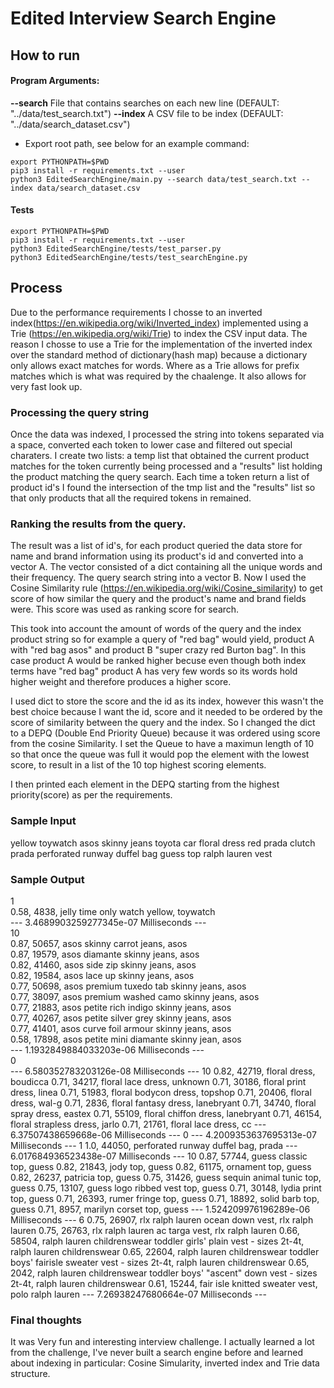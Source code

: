 # Edited Interview Search Engine


## How to run

#### Program Arguments:
**--search** File that contains searches on each new line (DEFAULT: "../data/test_search.txt")
**--index** A CSV file to be index (DEFAULT: "../data/search_dataset.csv")

* Export root path, see below for an example command:

```
export PYTHONPATH=$PWD
pip3 install -r requirements.txt --user
python3 EditedSearchEngine/main.py --search data/test_search.txt --index data/search_dataset.csv
```

#### Tests

```
export PYTHONPATH=$PWD
pip3 install -r requirements.txt --user
python3 EditedSearchEngine/tests/test_parser.py
python3 EditedSearchEngine/tests/test_searchEngine.py

```

## Process

Due to the performance requirements I chosse to an inverted index(https://en.wikipedia.org/wiki/Inverted_index) implemented using a Trie (https://en.wikipedia.org/wiki/Trie) to index the CSV input data. The reason I chosse to use a Trie for the implementation of the inverted index over the standard method of dictionary(hash map) because a dictionary only allows exact matches for words. Where as a Trie allows for prefix matches which is what was required by the chaalenge. It also allows for very fast look up.

### Processing the query string
Once the data was indexed, I processed the string into tokens separated via a space, converted each token to lower case and filtered out special charaters. I create two lists: a temp list that obtained the current product matches for the token currently being processed and a "results" list holding the product matching the query search. Each time a token return a list of product id's I found the intersection of the tmp list and the "results" list so that only products that all the required tokens in remained.


### Ranking the results from the query.

The result was a list of id's, for each product queried the data store for name and brand information using its product's id and converted into a vector A. The vector consisted of a dict containing all the unique words and their frequency. The query search string into a vector B. Now I used the Cosine Similarity rule (https://en.wikipedia.org/wiki/Cosine_similarity) to get score of how similar the query and the product's name and brand fields were. This score was used as ranking score for search.

This took into account the amount of words of the query and the index product string so for example a query of "red bag" would yield, product A with "red bag asos" and product B "super crazy red Burton bag". In this case product A would be ranked higher becuse even though both index terms have "red bag" product A has very few words so its words hold higher weight and therefore produces a higher score.

I used dict to store the score and the id as its index, however this wasn't the best choice because I want the id, score and it needed to be ordered by the score of similarity between the query and the index. So I changed the dict to a DEPQ (Double End Priority Queue) because it was ordered using score from the cosine Similarity. I set the Queue to have a maximun length of 10 so that once the queue was full it would pop the element with the lowest score, to result in a list of the 10 top highest scoring elements.

I then printed each element in the DEPQ starting from the highest priority(score) as per the requirements.

### Sample Input

yellow toywatch
asos skinny jeans
toyota car
floral dress
red prada clutch
prada perforated runway duffel bag
guess top
ralph lauren vest

### Sample Output <br />

1 <br />
0.58, 4838, jelly time only watch yellow, toywatch <br />
--- 3.4689903259277345e-07 Milliseconds --- <br />
10 <br />
0.87, 50657, asos skinny carrot jeans, asos <br />
0.87, 19579, asos diamante skinny jeans, asos <br />
0.82, 41460, asos side zip skinny jeans, asos <br />
0.82, 19584, asos lace up skinny jeans, asos <br />
0.77, 50698, asos premium tuxedo tab skinny jeans, asos <br />
0.77, 38097, asos premium washed camo skinny jeans, asos <br />
0.77, 21883, asos petite rich indigo skinny jeans, asos <br />
0.77, 40267, asos petite silver grey skinny jeans, asos <br />
0.77, 41401, asos curve foil armour skinny jeans, asos <br />
0.58, 17898, asos petite mini diamante skinny jean, asos<br />
--- 1.1932849884033203e-06 Milliseconds --- <br />
0 <br />
--- 6.580352783203126e-08 Milliseconds ---
10
0.82, 42719, floral dress, boudicca
0.71, 34217, floral lace dress, unknown
0.71, 30186, floral print dress, linea
0.71, 51983, floral bodycon dress, topshop
0.71, 20406, floral dress, wal-g
0.71, 2836, floral fantasy dress, lanebryant
0.71, 34740, floral spray dress, eastex
0.71, 55109, floral chiffon dress, lanebryant
0.71, 46154, floral strapless dress, jarlo
0.71, 21761, floral lace dress, cc
--- 6.37507438659668e-06 Milliseconds ---
0
--- 4.2009353637695313e-07 Milliseconds ---
1
1.0, 44050, perforated runway duffel bag, prada
--- 6.017684936523438e-07 Milliseconds ---
10
0.87, 57744, guess classic top, guess
0.82, 21843, jody top, guess
0.82, 61175, ornament top, guess
0.82, 26237, patricia top, guess
0.75, 31426, guess sequin animal tunic top, guess
0.75, 13107, guess logo ribbed vest top, guess
0.71, 30148, lydia print top, guess
0.71, 26393, rumer fringe top, guess
0.71, 18892, solid barb top, guess
0.71, 8957, marilyn corset top, guess
--- 1.524209976196289e-06 Milliseconds ---
6
0.75, 26907, rlx ralph lauren ocean down vest, rlx ralph lauren
0.75, 26763, rlx ralph lauren ac targa vest, rlx ralph lauren
0.66, 58504, ralph lauren childrenswear toddler girls' plain vest - sizes 2t-4t, ralph lauren childrenswear
0.65, 22604, ralph lauren childrenswear toddler boys' fairisle sweater vest - sizes 2t-4t, ralph lauren childrenswear
0.65, 2042, ralph lauren childrenswear toddler boys' "ascent" down vest - sizes 2t-4t, ralph lauren childrenswear
0.61, 15244, fair isle knitted sweater vest, polo ralph lauren
--- 7.26938247680664e-07 Milliseconds ---


### Final thoughts

It was Very fun and interesting interview challenge. I actually learned a lot from the challenge, I've never built a search engine before and learned about indexing in particular: Cosine Simularity, inverted index and Trie data structure.







